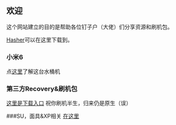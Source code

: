 ## 欢迎

这个网站建立的目的是帮助各位钉子户（大佬）们分享资源和刷机包。

[Hasher](hasher)可以在这里下载到。

### 小米6

点[这里]( )了解这台水桶机

### 第三方Recovery&刷机包
[这里是下载入口](url)
祝你刷机半生，归来仍是原生（误）

###SU，面具&XP相关
[在这里](url)
